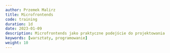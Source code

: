 ```yaml
---
author: Przemek Malirz
title: Microfrontends
code: training
duration: 1d
date: 2023-01-09
description: Microfrontends jako praktyczne podejście do projektowania skalowalnych i elastycznych aplikacji. 
keywords: [warsztaty, programowanie]
weight: 10
---
```

